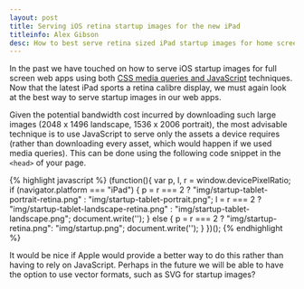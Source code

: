 ```yaml
---
layout: post
title: Serving iOS retina startup images for the new iPad
titleinfo: Alex Gibson
desc: How to best serve retina sized iPad startup images for home screen web apps
---
```


In the past we have touched on how to serve iOS startup images for full screen web apps using both [CSS media queries and JavaScript](http://alxgbsn.co.uk/2011/10/24/ios-startup-images-using-css-media-queries/) techniques. Now that the latest iPad sports a retina calibre display, we must again look at the best way to serve startup images in our web apps.

Given the potential bandwidth cost incurred by downloading such large images (2048 x 1496 landscape, 1536 x 2006 portrait), the most advisable technique is to use JavaScript to serve only the assets a device requires (rather than downloading every asset, which would happen if we used media queries). This can be done using the following code snippet in the `<head>` of your page.

{% highlight javascript %}
(function(){
    var p, l, r = window.devicePixelRatio;
	if (navigator.platform === "iPad") {
    	p = r === 2 ? "img/startup-tablet-portrait-retina.png" : "img/startup-tablet-portrait.png";
    	l = r === 2 ? "img/startup-tablet-landscape-retina.png" : "img/startup-tablet-landscape.png";
    	document.write('<link rel="apple-touch-startup-image" href="' + l + '" media="screen and (orientation: landscape)"/><link rel="apple-touch-startup-image" href="' + p + '" media="screen and (orientation: portrait)"/>');
    } else {
    	p = r === 2 ? "img/startup-retina.png": "img/startup.png"; 
    	document.write('<link rel="apple-touch-startup-image" href="' + p + '"/>');
    }
})();
{% endhighlight %}

It would be nice if Apple would provide a better way to do this rather than having to rely on JavaScript. Perhaps in the future we will be able to have the option to use vector formats, such as SVG for startup images?